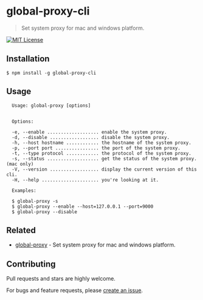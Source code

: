 # global-proxy-cli

> Set system proxy for mac and windows platform.

[![MIT License](https://img.shields.io/badge/license-MIT_License-green.svg?style=flat-square)](https://github.com/bubkoo/global-proxy-cli/blob/master/LICENSE)


## Installation

```
$ npm install -g global-proxy-cli
```


## Usage

```
  Usage: global-proxy [options]


  Options:

  -e, --enable ................... enable the system proxy.
  -d, --disable .................. disable the system proxy.
  -h, --host hostname ............ the hostname of the system proxy.
  -p, --port port ................ the port of the system proxy.
  -t, --type protocol ............ the protocol of the system proxy.
  -s, --status ................... get the status of the system proxy.(mac only)
  -V, --version .................. display the current version of this cli.
  -H, --help ..................... you're looking at it.

  Examples:

  $ global-proxy -s
  $ global-proxy --enable --host=127.0.0.1 --port=9000
  $ global-proxy --disable
```

## Related

- [global-proxy](https://github.com/bubkoo/global-proxy) - Set system proxy for mac and windows platform.


## Contributing

Pull requests and stars are highly welcome.

For bugs and feature requests, please [create an issue](https://github.com/bubkoo/global-proxy-cli/issues/new).
